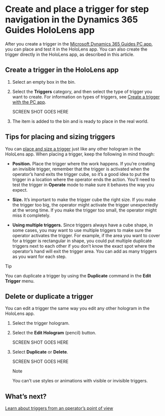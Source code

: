 

# Create and place a trigger for step navigation in the Dynamics 365 Guides HoloLens app

After you create a trigger in the [Microsoft Dynamics 365 Guides PC app](pc-app-trigger.md), you can place and test it in the HoloLens app. You can also create the trigger directly in the HoloLens app, as described in this article.

## Create a trigger in the HoloLens app

1.	Select an empty box in the bin.

2.	Select the **Triggers** category, and then select the type of trigger you want to create. For information on types of triggers, see [Create a trigger with the PC app](pc-app-trigger.md).

    SCREEN SHOT GOES HERE
 
3.	The item is added to the bin and is ready to place in the real world.

## Tips for placing and sizing triggers

You can [place and size a trigger](hololens-app-orientation#place-your-holograms) just like any other hologram in the HoloLens app. When placing a trigger, keep the following in mind though:

- **Position.** Place the trigger where the work happens. If you’re creating an invisible trigger, remember that the trigger is activated when the operator’s hand exits the trigger cube, so it’s a good idea to put the trigger in a location where the operator ends the action. You’ll need to test the trigger in **Operate** mode to make sure it behaves the way you expect.

- **Size.** It’s important to make the trigger cube the right size. If you make the trigger too big, the operator might activate the trigger unexpectedly at the wrong time. If you make the trigger too small, the operator might miss it completely.

- **Using multiple triggers.** Since triggers always have a cube shape, in some cases, you may want to use multiple triggers to make sure the operator activates the trigger. For example, if the area you want to cover for a trigger is rectangular in shape, you could put multiple duplicate triggers next to each other if you don’t know the exact spot where the operator’s hand will exit the trigger area. You can add as many triggers as you want for each step.

> [!TIP]
> You can duplicate a trigger by using the **Duplicate** command in the **Edit Trigger** menu.

## Delete or duplicate a trigger

You can edit a trigger the same way you edit any other hologram in the HoloLens app.

1. Select the trigger hologram.

2. Select the **Edit Hologram** (pencil) button.

    SCREEN SHOT GOES HERE
 
3. Select **Duplicate** or **Delete**.

    SCREEN SHOT GOES HERE
 
    > [!NOTE]
    > You can’t use styles or animations with visible or invisible triggers.

## What’s next?

[Learn about triggers from an operator’s point of view]()

